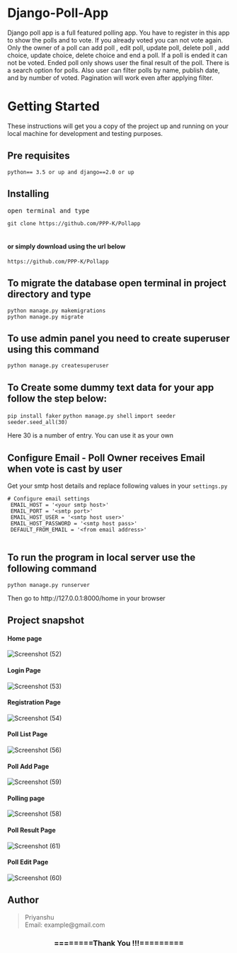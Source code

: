 # Django-Poll-App
Django poll app is a full featured polling app. You have to register in this app to show the polls and to vote. If you already voted you can not vote again. Only the owner of a poll can add poll , edit poll, update poll, delete poll , add choice, update choice, delete choice and end a poll. If a poll is ended it can not be voted. Ended poll only shows user the final result of the poll. There is a search option for polls. Also user can filter polls by name, publish date, and by number of voted. Pagination will work even after applying filter.

<h1>Getting Started</h1>
<p>These instructions will get you a copy of the project up and running on your local machine for development and testing purposes.</p>

<h2>Pre requisites</h2>
<code>python== 3.5 or up and django==2.0 or up</code>

<h2>Installing</h2>
<pre>open terminal and type</pre>
<code>git clone https://github.com/PPP-K/Pollapp</code><br><br>

<h4>or simply download using the url below</h4>
<code>https://github.com/PPP-K/Pollapp</code><br>

<h2>To migrate the database open terminal in project directory and type</h2>
<code>python manage.py makemigrations</code><br>
<code>python manage.py migrate</code>

<h2>To use admin panel you need to create superuser using this command </h2>
<code>python manage.py createsuperuser</code>

<h2>To Create some dummy text data for your app follow the step below:</h2>
<code>pip install faker</code>
<code>python manage.py shell</code>
<code>import seeder</code>
<code>seeder.seed_all(30)</code>
<p>Here 30 is a number of entry. You can use it as your own</p>


<h2>Configure Email - Poll Owner receives Email when vote is cast by user</h2>
<p>Get your smtp host details and replace following values in your <code>settings.py</code> </p>
<code># Configure email settings
 EMAIL_HOST = '&lt;your smtp host&gt;'
 EMAIL_PORT = '&lt;smtp port&gt;'
 EMAIL_HOST_USER = '&lt;smtp host user&gt;'
 EMAIL_HOST_PASSWORD = '&lt;smtp host pass&gt;'
 DEFAULT_FROM_EMAIL = '&lt;from email address&gt;'
 </code>

<h2> To run the program in local server use the following command </h2>
<code>python manage.py runserver</code>

<p>Then go to http://127.0.0.1:8000/home in your browser</p>

<h2>Project snapshot</h2>

#### Home page
![Screenshot (52)](https://github.com/user-attachments/assets/cabbddbf-68fe-4f09-b10e-e8a58ee9dbbc)



#### Login Page
![Screenshot (53)](https://github.com/user-attachments/assets/4d54843f-5705-4a69-a4a7-23356f04a1f9)


#### Registration Page
![Screenshot (54)](https://github.com/user-attachments/assets/07279bcf-222f-428d-8d66-51a8e511df2c)

#### Poll List Page
![Screenshot (56)](https://github.com/user-attachments/assets/5ab0cf41-a570-4091-a534-5ae8c17851b4)



#### Poll Add Page
![Screenshot (59)](https://github.com/user-attachments/assets/34e2e813-0f21-474a-8822-5a7da1555a13)

#### Polling page
![Screenshot (58)](https://github.com/user-attachments/assets/dba13334-6f5a-4051-bcef-618ad096a0d9)

#### Poll Result Page
![Screenshot (61)](https://github.com/user-attachments/assets/ef80d906-eb86-4a4e-a940-12b6b58c1392)

#### Poll Edit Page
![Screenshot (60)](https://github.com/user-attachments/assets/139fbe2d-49f0-47f9-9827-76f89e0f8d3b)


<h2>Author</h2>
<blockquote>
  Priyanshu<br>
  Email: example@gmail.com
</blockquote>

<div align="center">
    <h3>========Thank You !!!=========</h3>
</div>
